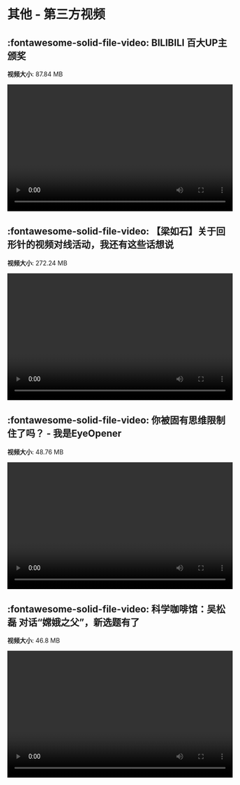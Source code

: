# 其他 - 第三方视频

## :fontawesome-solid-file-video: BILIBILI 百大UP主颁奖

**视频大小**: 87.84 MB

<video id="V-b8b02b245fbc441645a4701356450c92" width="512" height="288" preload="none" playsinline webkit-playsinline></video>

## :fontawesome-solid-file-video: 【梁如石】关于回形针的视频对线活动，我还有这些话想说

**视频大小**: 272.24 MB

<video id="V-8e467d9efb768695f8e66c45b652c4d4" width="512" height="288" preload="none" playsinline webkit-playsinline></video>

## :fontawesome-solid-file-video: 你被固有思维限制住了吗？ - 我是EyeOpener

**视频大小**: 48.76 MB

<video id="V-b0e7959bc498485f5a674815eb909004" width="512" height="288" preload="none" playsinline webkit-playsinline></video>

## :fontawesome-solid-file-video: 科学咖啡馆：吴松磊 对话“嫦娥之父”，新选题有了

**视频大小**: 46.8 MB

<video id="V-43a085574bfadab7c6aad58a702afef4" width="512" height="288" preload="none" playsinline webkit-playsinline></video>


